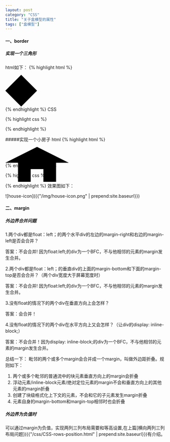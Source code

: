 ```yaml
---
layout: post
category: "CSS"
title: "关于盒模型的属性"
tags: ["盒模型"]
---
```


#### 一、border

##### 实现一个三角形

html如下：
{% highlight html %}
<div class="triangle-up">
</div>
<div class="triangle-down">
</div>	
{% endhighlight %}
CSS 

{% highlight css %}
<style>
	.triangle-up,.triangle-down {
		width: 0;
		height: 0;
		border-left: 50px solid transparent;
		border-right: 50px solid transparent;

	}
	.triangle-up {
		border-bottom: 50px solid #000;

	}
	.triangle-down {	
		border-top: 50px solid #000;
	}
</style>
{% endhighlight %}

#####实现一个小房子
html
{% highlight html %}
<div class="house-icon">
</div>
{% endhighlight %}
CSS 

{% highlight css %}
<style>
	.house-icon {
		width: 0;
		height: 0;
		border-left: 100px solid transparent;
		border-right: 100px solid transparent;
		border-bottom: 50px solid #000;
	}
	.house-icon:after {
		position: relative;
		top: 50px;
		left: -60px;
		content: "";
		display: block;
		width: 40px;
		height: 40px;
		color: transparent;
		border-left: 40px solid #000;
		border-right: 40px solid #000;
		border-top: 20px solid #000;
	}
	</style>
{% endhighlight %}
效果图如下：

![house-icon]({{"/img/house-icon.png" | prepend:site.baseurl}})

#### 二、margin

##### **外边界合并问题**

1.两个div都是float：left；的两个水平div的左边的margin-right和右边的margin-left是否会合并？

答案：不会合并! 因为float:left;的div为一个BFC，不与他相邻的元素的margin发生合并。

2.两个div都是float：left；的垂直div的上面的margin-bottom和下面的margin-top是否会合并？（两个div宽度大于屏幕宽度时）

答案：不会合并! 因为float:left;的div为一个BFC，不与他相邻的元素的margin发生合并。

3.没有float的情况下的两个div在垂直方向上会怎样？

答案：会合并！

4.没有float的情况下的两个div在水平方向上又会怎样？（让div的display: inline-block;）

答案：不会合并！因为display: inline-block;的div为一个BFC，不与他相邻的元素的margin发生合并。

总结一下：
毗邻的两个或多个margin会合并成一个margin，叫做外边距折叠。规则如下：

1. 两个或多个毗邻的普通流中的块元素垂直方向上的margin会折叠
2. 浮动元素/inline-block元素/绝对定位元素的margin不会和垂直方向上的其他元素的margin折叠
3. 创建了块级格式化上下文的元素，不会和它的子元素发生margin折叠
4. 元素自身的margin-bottom和margin-top相邻时也会折叠



##### **外边界为负值时**

可以通过margin为负值，实现两列三列布局需要和等高设置,在上篇[横向两列三列布局问题]({{"/css/CSS-rows-position.html" | prepend:site.baseurl}})有介绍。







